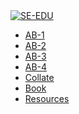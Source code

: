 <span id="navbar">
<link rel="stylesheet" href="{{baseUrl}}/css/gh-pages.css">
<div id="seedu-header">
    <nav class="navbar navbar-lg navbar-light bg-lighter">
        <div class="container">
            <a class="navbar-brand" href="index.html"><img src="https://se-edu.github.io/images/SeEduLogo.png" alt="SE-EDU"></a>
            <ul class="navbar-nav">
                <li class="nav-item"><a class="nav-link" href="https://se-edu.github.io/addressbook-level1">AB-1</a></li>
                <li class="nav-item"><a class="nav-link" href="https://se-edu.github.io/addressbook-level2">AB-2</a></li>
                <li class="nav-item"><a class="nav-link" href="https://se-edu.github.io/addressbook-level3">AB-3</a></li>
                <li class="nav-item"><a class="nav-link" href="https://se-edu.github.io/addressbook-level4">AB-4</a></li>
                <li class="nav-item"><a class="nav-link" href="https://se-edu.github.io/collate">Collate</a></li>
                <li class="nav-item"><a class="nav-link" href="https://se-edu.github.io/se-book">Book</a></li>
                <li class="nav-item"><a class="nav-link" href="https://se-edu.github.io/learningresources">Resources</a></li>
            </ul>
        </div>
    </nav>
</div>
</span>